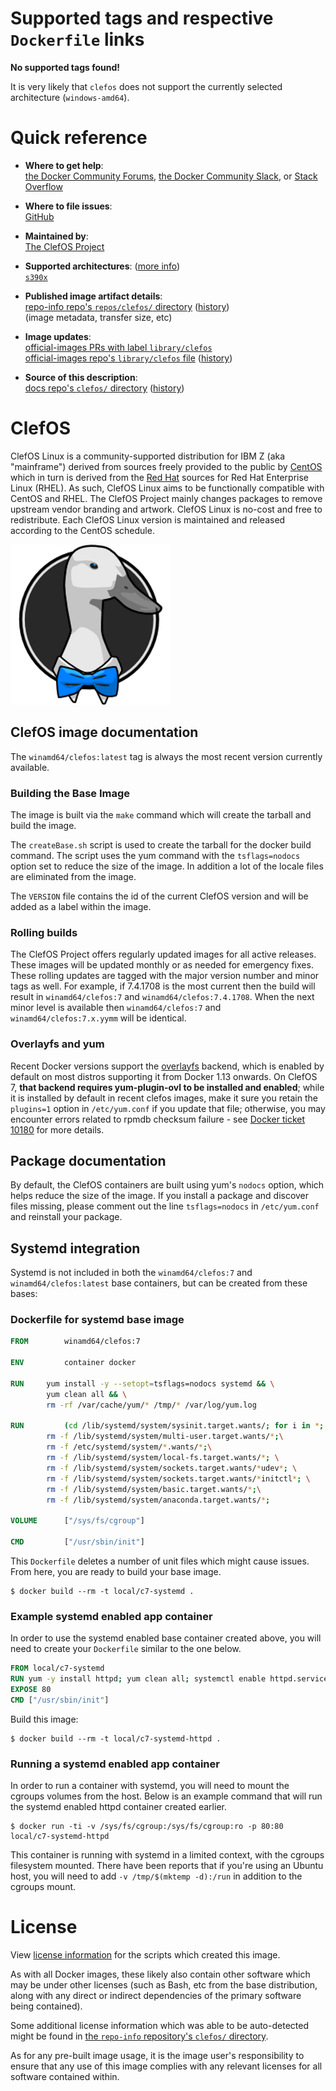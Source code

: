 <!--

********************************************************************************

WARNING:

    DO NOT EDIT "clefos/README.md"

    IT IS AUTO-GENERATED

    (from the other files in "clefos/" combined with a set of templates)

********************************************************************************

-->

# Supported tags and respective `Dockerfile` links

**No supported tags found!**

It is very likely that `clefos` does not support the currently selected architecture (`windows-amd64`).

# Quick reference

-	**Where to get help**:  
	[the Docker Community Forums](https://forums.docker.com/), [the Docker Community Slack](https://blog.docker.com/2016/11/introducing-docker-community-directory-docker-community-slack/), or [Stack Overflow](https://stackoverflow.com/search?tab=newest&q=docker)

-	**Where to file issues**:  
	[GitHub](https://github.com/nealef/clefos/issues)

-	**Maintained by**:  
	[The ClefOS Project](https://github.com/nealef/clefos)

-	**Supported architectures**: ([more info](https://github.com/docker-library/official-images#architectures-other-than-amd64))  
	[`s390x`](https://hub.docker.com/r/s390x/clefos/)

-	**Published image artifact details**:  
	[repo-info repo's `repos/clefos/` directory](https://github.com/docker-library/repo-info/blob/master/repos/clefos) ([history](https://github.com/docker-library/repo-info/commits/master/repos/clefos))  
	(image metadata, transfer size, etc)

-	**Image updates**:  
	[official-images PRs with label `library/clefos`](https://github.com/docker-library/official-images/pulls?q=label%3Alibrary%2Fclefos)  
	[official-images repo's `library/clefos` file](https://github.com/docker-library/official-images/blob/master/library/clefos) ([history](https://github.com/docker-library/official-images/commits/master/library/clefos))

-	**Source of this description**:  
	[docs repo's `clefos/` directory](https://github.com/docker-library/docs/tree/master/clefos) ([history](https://github.com/docker-library/docs/commits/master/clefos))

# ClefOS

ClefOS Linux is a community-supported distribution for IBM Z (aka "mainframe") derived from sources freely provided to the public by [CentOS](http://vault.clefos.org/) which in turn is derived from the [Red Hat](ftp://ftp.redhat.com/pub/redhat/linux/enterprise/) sources for Red Hat Enterprise Linux (RHEL). As such, ClefOS Linux aims to be functionally compatible with CentOS and RHEL. The ClefOS Project mainly changes packages to remove upstream vendor branding and artwork. ClefOS Linux is no-cost and free to redistribute. Each ClefOS Linux version is maintained and released according to the CentOS schedule.

![logo](https://raw.githubusercontent.com/docker-library/docs/042f2a1de0eebe3b96d43f77e84aa4aa10e378b9/clefos/logo.png)

## ClefOS image documentation

The `winamd64/clefos:latest` tag is always the most recent version currently available.

### Building the Base Image

The image is built via the `make` command which will create the tarball and build the image.

The `createBase.sh` script is used to create the tarball for the docker build command. The script uses the yum command with the `tsflags=nodocs` option set to reduce the size of the image. In addition a lot of the locale files are eliminated from the image.

The `VERSION` file contains the id of the current ClefOS version and will be added as a label within the image.

### Rolling builds

The ClefOS Project offers regularly updated images for all active releases. These images will be updated monthly or as needed for emergency fixes. These rolling updates are tagged with the major version number and minor tags as well. For example, if 7.4.1708 is the most current then the build will result in `winamd64/clefos:7` and `winamd64/clefos:7.4.1708`. When the next minor level is available then `winamd64/clefos:7` and `winamd64/clefos:7.x.yymm` will be identical.

### Overlayfs and yum

Recent Docker versions support the [overlayfs](https://docs.docker.com/engine/userguide/storagedriver/overlayfs-driver/) backend, which is enabled by default on most distros supporting it from Docker 1.13 onwards. On ClefOS 7, **that backend requires yum-plugin-ovl to be installed and enabled**; while it is installed by default in recent clefos images, make it sure you retain the `plugins=1` option in `/etc/yum.conf` if you update that file; otherwise, you may encounter errors related to rpmdb checksum failure - see [Docker ticket 10180](https://github.com/docker/docker/issues/10180) for more details.

## Package documentation

By default, the ClefOS containers are built using yum's `nodocs` option, which helps reduce the size of the image. If you install a package and discover files missing, please comment out the line `tsflags=nodocs` in `/etc/yum.conf` and reinstall your package.

## Systemd integration

Systemd is not included in both the `winamd64/clefos:7` and `winamd64/clefos:latest` base containers, but can be created from these bases:

### Dockerfile for systemd base image

```dockerfile
FROM 		winamd64/clefos:7

ENV 		container docker

RUN		yum install -y --setopt=tsflags=nodocs systemd && \
		yum clean all && \
		rm -rf /var/cache/yum/* /tmp/* /var/log/yum.log

RUN 		(cd /lib/systemd/system/sysinit.target.wants/; for i in *; do [ $i == systemd-tmpfiles-setup.service ] || rm -f $i; done); \
		rm -f /lib/systemd/system/multi-user.target.wants/*;\
		rm -f /etc/systemd/system/*.wants/*;\
		rm -f /lib/systemd/system/local-fs.target.wants/*; \
		rm -f /lib/systemd/system/sockets.target.wants/*udev*; \
		rm -f /lib/systemd/system/sockets.target.wants/*initctl*; \
		rm -f /lib/systemd/system/basic.target.wants/*;\
		rm -f /lib/systemd/system/anaconda.target.wants/*;

VOLUME 		["/sys/fs/cgroup"]

CMD 		["/usr/sbin/init"]
```

This `Dockerfile` deletes a number of unit files which might cause issues. From here, you are ready to build your base image.

```console
$ docker build --rm -t local/c7-systemd .
```

### Example systemd enabled app container

In order to use the systemd enabled base container created above, you will need to create your `Dockerfile` similar to the one below.

```dockerfile
FROM local/c7-systemd
RUN yum -y install httpd; yum clean all; systemctl enable httpd.service
EXPOSE 80
CMD ["/usr/sbin/init"]
```

Build this image:

```console
$ docker build --rm -t local/c7-systemd-httpd .
```

### Running a systemd enabled app container

In order to run a container with systemd, you will need to mount the cgroups volumes from the host. Below is an example command that will run the systemd enabled httpd container created earlier.

```console
$ docker run -ti -v /sys/fs/cgroup:/sys/fs/cgroup:ro -p 80:80 local/c7-systemd-httpd
```

This container is running with systemd in a limited context, with the cgroups filesystem mounted. There have been reports that if you're using an Ubuntu host, you will need to add `-v /tmp/$(mktemp -d):/run` in addition to the cgroups mount.

# License

View [license information](https://github.com/nealef/clefos/blob/master/LICENSE.md) for the scripts which created this image.

As with all Docker images, these likely also contain other software which may be under other licenses (such as Bash, etc from the base distribution, along with any direct or indirect dependencies of the primary software being contained).

Some additional license information which was able to be auto-detected might be found in [the `repo-info` repository's `clefos/` directory](https://github.com/docker-library/repo-info/tree/master/repos/clefos).

As for any pre-built image usage, it is the image user's responsibility to ensure that any use of this image complies with any relevant licenses for all software contained within.
